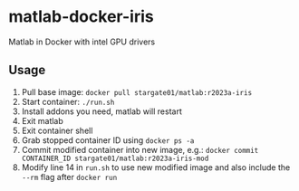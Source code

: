 # matlab-docker-iris

Matlab in Docker with intel GPU drivers

## Usage

1. Pull base image: `docker pull stargate01/matlab:r2023a-iris`
1. Start container: `./run.sh`
2. Install addons you need, matlab will restart
3. Exit matlab
4. Exit container shell
5. Grab stopped container ID using `docker ps -a`
6. Commit modified container into new image, e.g.: `docker commit CONTAINER_ID stargate01/matlab:r2023a-iris-mod`
7. Modify line 14 in `run.sh` to use new modified image and also include the `--rm` flag after `docker run`
